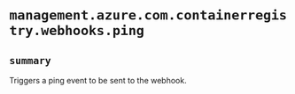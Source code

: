 # `management.azure.com.containerregistry.webhooks.ping`

## `summary`
Triggers a ping event to be sent to the webhook.


